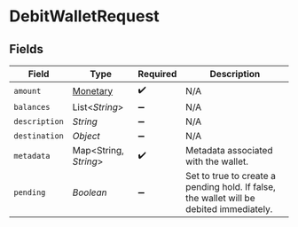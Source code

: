 # DebitWalletRequest


## Fields

| Field                                                                                   | Type                                                                                    | Required                                                                                | Description                                                                             |
| --------------------------------------------------------------------------------------- | --------------------------------------------------------------------------------------- | --------------------------------------------------------------------------------------- | --------------------------------------------------------------------------------------- |
| `amount`                                                                                | [Monetary](../../models/shared/Monetary.md)                                             | :heavy_check_mark:                                                                      | N/A                                                                                     |
| `balances`                                                                              | List<*String*>                                                                          | :heavy_minus_sign:                                                                      | N/A                                                                                     |
| `description`                                                                           | *String*                                                                                | :heavy_minus_sign:                                                                      | N/A                                                                                     |
| `destination`                                                                           | *Object*                                                                                | :heavy_minus_sign:                                                                      | N/A                                                                                     |
| `metadata`                                                                              | Map<String, *String*>                                                                   | :heavy_check_mark:                                                                      | Metadata associated with the wallet.                                                    |
| `pending`                                                                               | *Boolean*                                                                               | :heavy_minus_sign:                                                                      | Set to true to create a pending hold. If false, the wallet will be debited immediately. |
